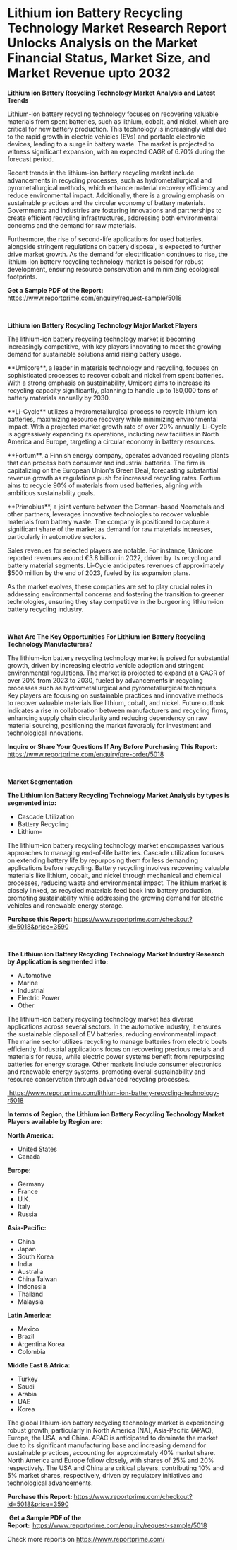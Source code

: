 <p><h1>Lithium ion Battery Recycling Technology Market Research Report Unlocks Analysis on the Market Financial Status, Market Size, and Market Revenue upto 2032</h1></p><p><strong>Lithium ion Battery Recycling Technology Market Analysis and Latest Trends</strong></p>
<p><p>Lithium-ion battery recycling technology focuses on recovering valuable materials from spent batteries, such as lithium, cobalt, and nickel, which are critical for new battery production. This technology is increasingly vital due to the rapid growth in electric vehicles (EVs) and portable electronic devices, leading to a surge in battery waste. The market is projected to witness significant expansion, with an expected CAGR of 6.70% during the forecast period.</p><p>Recent trends in the lithium-ion battery recycling market include advancements in recycling processes, such as hydrometallurgical and pyrometallurgical methods, which enhance material recovery efficiency and reduce environmental impact. Additionally, there is a growing emphasis on sustainable practices and the circular economy of battery materials. Governments and industries are fostering innovations and partnerships to create efficient recycling infrastructures, addressing both environmental concerns and the demand for raw materials.</p><p>Furthermore, the rise of second-life applications for used batteries, alongside stringent regulations on battery disposal, is expected to further drive market growth. As the demand for electrification continues to rise, the lithium-ion battery recycling technology market is poised for robust development, ensuring resource conservation and minimizing ecological footprints.</p></p>
<p><strong>Get a Sample PDF of the Report:&nbsp;</strong> <a href="https://www.reportprime.com/enquiry/request-sample/5018?utm_campaign=2461&utm_medium=2&utm_source=Github&utm_content=ia&utm_term=19032025&utm_id=lithium-ion-battery-recycling-technology">https://www.reportprime.com/enquiry/request-sample/5018</a></p>
<p>&nbsp;</p>
<p><strong>Lithium ion Battery Recycling Technology Major Market Players</strong></p>
<p><p>The lithium-ion battery recycling technology market is becoming increasingly competitive, with key players innovating to meet the growing demand for sustainable solutions amid rising battery usage.</p><p>**Umicore**, a leader in materials technology and recycling, focuses on sophisticated processes to recover cobalt and nickel from spent batteries. With a strong emphasis on sustainability, Umicore aims to increase its recycling capacity significantly, planning to handle up to 150,000 tons of battery materials annually by 2030.</p><p>**Li-Cycle** utilizes a hydrometallurgical process to recycle lithium-ion batteries, maximizing resource recovery while minimizing environmental impact. With a projected market growth rate of over 20% annually, Li-Cycle is aggressively expanding its operations, including new facilities in North America and Europe, targeting a circular economy in battery resources.</p><p>**Fortum**, a Finnish energy company, operates advanced recycling plants that can process both consumer and industrial batteries. The firm is capitalizing on the European Union's Green Deal, forecasting substantial revenue growth as regulations push for increased recycling rates. Fortum aims to recycle 90% of materials from used batteries, aligning with ambitious sustainability goals.</p><p>**Primobius**, a joint venture between the German-based Neometals and other partners, leverages innovative technologies to recover valuable materials from battery waste. The company is positioned to capture a significant share of the market as demand for raw materials increases, particularly in automotive sectors.</p><p>Sales revenues for selected players are notable. For instance, Umicore reported revenues around €3.8 billion in 2022, driven by its recycling and battery material segments. Li-Cycle anticipates revenues of approximately $500 million by the end of 2023, fueled by its expansion plans.</p><p>As the market evolves, these companies are set to play crucial roles in addressing environmental concerns and fostering the transition to greener technologies, ensuring they stay competitive in the burgeoning lithium-ion battery recycling industry.</p></p>
<p>&nbsp;</p>
<p><strong>What Are The Key Opportunities For Lithium ion Battery Recycling Technology Manufacturers?</strong></p>
<p><p>The lithium-ion battery recycling technology market is poised for substantial growth, driven by increasing electric vehicle adoption and stringent environmental regulations. The market is projected to expand at a CAGR of over 20% from 2023 to 2030, fueled by advancements in recycling processes such as hydrometallurgical and pyrometallurgical techniques. Key players are focusing on sustainable practices and innovative methods to recover valuable materials like lithium, cobalt, and nickel. Future outlook indicates a rise in collaboration between manufacturers and recycling firms, enhancing supply chain circularity and reducing dependency on raw material sourcing, positioning the market favorably for investment and technological innovations.</p></p>
<p><strong>Inquire or Share Your Questions If Any Before Purchasing This Report:</strong> <a href="https://www.reportprime.com/enquiry/pre-order/5018?utm_campaign=2461&utm_medium=2&utm_source=Github&utm_content=ia&utm_term=19032025&utm_id=lithium-ion-battery-recycling-technology">https://www.reportprime.com/enquiry/pre-order/5018</a></p>
<p>&nbsp;</p>
<p><strong>Market Segmentation</strong></p>
<p><strong>The Lithium ion Battery Recycling Technology Market Analysis by types is segmented into:</strong></p>
<p><ul><li>Cascade Utilization</li><li>Battery Recycling</li><li>Lithium-</li></ul></p>
<p><p>The lithium-ion battery recycling technology market encompasses various approaches to managing end-of-life batteries. Cascade utilization focuses on extending battery life by repurposing them for less demanding applications before recycling. Battery recycling involves recovering valuable materials like lithium, cobalt, and nickel through mechanical and chemical processes, reducing waste and environmental impact. The lithium market is closely linked, as recycled materials feed back into battery production, promoting sustainability while addressing the growing demand for electric vehicles and renewable energy storage.</p></p>
<p><strong>Purchase this Report:&nbsp;</strong><a href="https://www.reportprime.com/checkout?id=5018&price=3590&utm_campaign=2461&utm_medium=2&utm_source=Github&utm_content=ia&utm_term=19032025&utm_id=lithium-ion-battery-recycling-technology">https://www.reportprime.com/checkout?id=5018&price=3590</a></p>
<p>&nbsp;</p>
<p><strong>The Lithium ion Battery Recycling Technology Market Industry Research by Application is segmented into:</strong></p>
<p><ul><li>Automotive</li><li>Marine</li><li>Industrial</li><li>Electric Power</li><li>Other</li></ul></p>
<p><p>The lithium-ion battery recycling technology market has diverse applications across several sectors. In the automotive industry, it ensures the sustainable disposal of EV batteries, reducing environmental impact. The marine sector utilizes recycling to manage batteries from electric boats efficiently. Industrial applications focus on recovering precious metals and materials for reuse, while electric power systems benefit from repurposing batteries for energy storage. Other markets include consumer electronics and renewable energy systems, promoting overall sustainability and resource conservation through advanced recycling processes.</p></p>
<p><a href="https://www.reportprime.com/lithium-ion-battery-recycling-technology-r5018?utm_campaign=2461&utm_medium=2&utm_source=Github&utm_content=ia&utm_term=19032025&utm_id=lithium-ion-battery-recycling-technology">&nbsp;https://www.reportprime.com/lithium-ion-battery-recycling-technology-r5018</a></p>
<p><strong>In terms of Region, the Lithium ion Battery Recycling Technology Market Players available by Region are:</strong></p>
<p>
    <p> <strong> North America: </strong>
        <ul>
            <li>United States</li>
            <li>Canada</li>
        </ul>
        </p> 
    <p> <strong> Europe: </strong>
        <ul>
            <li>Germany</li>
            <li>France</li>
            <li>U.K.</li>
            <li>Italy</li>
            <li>Russia</li>
        </ul>
        </p> 
    <p> <strong> Asia-Pacific: </strong>
        <ul>
            <li>China</li>
            <li>Japan</li>
            <li>South Korea</li>
            <li>India</li>
            <li>Australia</li>
            <li>China Taiwan</li>
            <li>Indonesia</li>
            <li>Thailand</li>
            <li>Malaysia</li>
        </ul>
        </p> 
    <p> <strong> Latin America: </strong>
        <ul>
            <li>Mexico</li>
            <li>Brazil</li>
            <li>Argentina Korea</li>
            <li>Colombia</li>
        </ul>
        </p> 
    <p> <strong> Middle East & Africa: </strong>
        <ul>
            <li>Turkey</li>
            <li>Saudi</li>
            <li>Arabia</li>
            <li>UAE</li>
            <li>Korea</li>
        </ul>
    </p>
    </p>
<p><p>The global lithium-ion battery recycling technology market is experiencing robust growth, particularly in North America (NA), Asia-Pacific (APAC), Europe, the USA, and China. APAC is anticipated to dominate the market due to its significant manufacturing base and increasing demand for sustainable practices, accounting for approximately 40% market share. North America and Europe follow closely, with shares of 25% and 20% respectively. The USA and China are critical players, contributing 10% and 5% market shares, respectively, driven by regulatory initiatives and technological advancements.</p></p>
<p><strong>Purchase this Report: </strong><a href="https://www.reportprime.com/checkout?id=5018&price=3590&utm_campaign=2461&utm_medium=2&utm_source=Github&utm_content=ia&utm_term=19032025&utm_id=lithium-ion-battery-recycling-technology">https://www.reportprime.com/checkout?id=5018&price=3590</a></p>
<p>&nbsp;<strong>Get a Sample PDF of the Report:&nbsp;&nbsp;</strong><a href="https://www.reportprime.com/enquiry/request-sample/5018?utm_campaign=2461&utm_medium=2&utm_source=Github&utm_content=ia&utm_term=19032025&utm_id=lithium-ion-battery-recycling-technology">https://www.reportprime.com/enquiry/request-sample/5018</a></p>
<p><strong></strong></p>
<p>Check more reports on <a href="https://www.reportprime.com/?utm_campaign=2461&utm_medium=2&utm_source=Github&utm_content=ia&utm_term=19032025&utm_id=lithium-ion-battery-recycling-technology">https://www.reportprime.com/</a></p>
